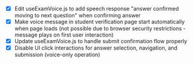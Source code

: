 - [x] Edit useExamVoice.js to add speech response "answer confirmed moving to next question" when confirming answer
- [x] Make voice message in student verification page start automatically when page loads (not possible due to browser security restrictions - message plays on first user interaction)
- [x] Update useExamVoice.js to handle submit confirmation flow properly
- [x] Disable UI click interactions for answer selection, navigation, and submission (voice-only operation)
